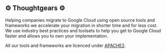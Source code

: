 ## :gear: Thoughtgears :gear:

Helping companies migrate to Google Cloud using open source tools and frameworks we accelerate your migration in shorter time and for less cost.  
We use industry best practices and toolsets to help you get to Google Cloud faster and allows you to own your implementation.  

All our tools and frameworks are licenced under [APACHE2](../LICENCE). 
